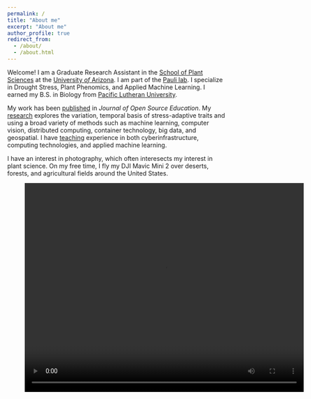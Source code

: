```yaml
---
permalink: /
title: "About me"
excerpt: "About me"
author_profile: true
redirect_from: 
  - /about/
  - /about.html
---
```


Welcome! I am a Graduate Research Assistant in the
[School of Plant Sciences](https://cals.arizona.edu/spls/home) at the
[University *of* Arizona](https://www.arizona.edu/). I am part of the 
[Pauli lab](https://thepaulilab.com/). I specialize
in Drought Stress, Plant Phenomics, and Applied Machine Learning. I earned my B.S. in
Biology from [Pacific Lutheran University](https://www.plu.edu/).

My work has been [published](publications) in *Journal of Open Source Education*. My [research](research) explores the variation, temporal basis of stress-adaptive traits and using a broad variety of methods such as machine learning, computer vision, distributed computing, container technology, big data, and geospatial. I have [teaching](teaching) experience in both cyberinfrastructure, computing technologies, and applied machine learning.

I have an interest in photography, which often interesects my interest in plant science. On my free time, I fly my DJI Mavic Mini 2 over deserts, forests, and agricultural fields around the United States.

<!-- <video width="640" height="480" controls>
  <source src="files/DJI_0159.MP4" type="video/mp4">
</video> -->

<figure class="video_container">
  <video width="640" height="480" controls="true" frameborder="0" allow="autoplay" allowfullscreen="true">
    <source src="files/DJI_0159.MP4" type="video/mp4">
  </video>
</figure>